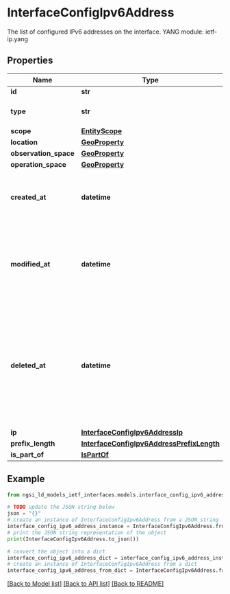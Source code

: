 # InterfaceConfigIpv6Address

The list of configured IPv6 addresses on the interface.  YANG module: ietf-ip.yang 

## Properties

Name | Type | Description | Notes
------------ | ------------- | ------------- | -------------
**id** | **str** | Entity id.  | [optional] 
**type** | **str** | NGSI-LD Entity identifier. It has to be InterfaceConfigIpv6Address. | [default to 'InterfaceConfigIpv6Address']
**scope** | [**EntityScope**](EntityScope.md) |  | [optional] 
**location** | [**GeoProperty**](GeoProperty.md) |  | [optional] 
**observation_space** | [**GeoProperty**](GeoProperty.md) |  | [optional] 
**operation_space** | [**GeoProperty**](GeoProperty.md) |  | [optional] 
**created_at** | **datetime** | It is defined as the temporal Property at which the Entity, Property or Relationship was entered into an NGSI-LD system.  Entity creation timestamp. See clause 4.8.  | [optional] 
**modified_at** | **datetime** | It is defined as the temporal Property at which the Entity, Property or Relationship was last modified in an NGSI-LD system, e.g. in order to correct a previously entered incorrect value.  Entity last modification timestamp. See clause 4.8.  | [optional] 
**deleted_at** | **datetime** | It is defined as the temporal Property at which the Entity, Property or Relationship was deleted from an NGSI-LD system.  Entity deletion timestamp. See clause 4.8. It is only used in notifications reporting deletions and in the Temporal Representation of Entities (clause 4.5.6), Properties (clause 4.5.7), Relationships (clause 4.5.8) and LanguageProperties (clause 5.2.32).  | [optional] 
**ip** | [**InterfaceConfigIpv6AddressIp**](InterfaceConfigIpv6AddressIp.md) |  | [optional] 
**prefix_length** | [**InterfaceConfigIpv6AddressPrefixLength**](InterfaceConfigIpv6AddressPrefixLength.md) |  | 
**is_part_of** | [**IsPartOf**](IsPartOf.md) |  | 

## Example

```python
from ngsi_ld_models_ietf_interfaces.models.interface_config_ipv6_address import InterfaceConfigIpv6Address

# TODO update the JSON string below
json = "{}"
# create an instance of InterfaceConfigIpv6Address from a JSON string
interface_config_ipv6_address_instance = InterfaceConfigIpv6Address.from_json(json)
# print the JSON string representation of the object
print(InterfaceConfigIpv6Address.to_json())

# convert the object into a dict
interface_config_ipv6_address_dict = interface_config_ipv6_address_instance.to_dict()
# create an instance of InterfaceConfigIpv6Address from a dict
interface_config_ipv6_address_from_dict = InterfaceConfigIpv6Address.from_dict(interface_config_ipv6_address_dict)
```
[[Back to Model list]](../README.md#documentation-for-models) [[Back to API list]](../README.md#documentation-for-api-endpoints) [[Back to README]](../README.md)


